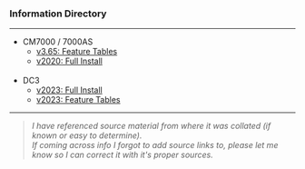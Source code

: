 ### Information Directory ###
---
* CM7000 / 7000AS
  * [v3.65: Feature Tables](CM7%20v3.65%20Feature%20Tables.pdf)
  * [v2020: Full Install](CM7%20v2020%20Full%20Install.pdf) <br><br>
* DC3
  * [v2023: Full Install](DC3%20v2023%20Full%20Install.pdf)
  * [v2023: Feature Tables](DC3%20v2023%20Feature%20Tables.pdf)
---
> _I have referenced source material from where it was collated (if known or easy to determine). <br>If coming across info I forgot to add source links to, please let me know so I can correct it with it's proper sources._
